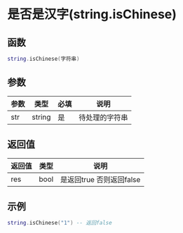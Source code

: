 # 是否是汉字(string.isChinese)

## 函数

```lua
string.isChinese(字符串)
```

## 参数

| 参数  | 类型     | 必填 | 说明      |
| --- | ------ | -- | ------- |
| str | string | 是  | 待处理的字符串 |

## 返回值

| 返回值 | 类型   | 说明                |
| --- | ---- | ----------------- |
| res | bool | 是返回true 否则返回false |

## 示例

```lua
string.isChinese("1") -- 返回false
```

